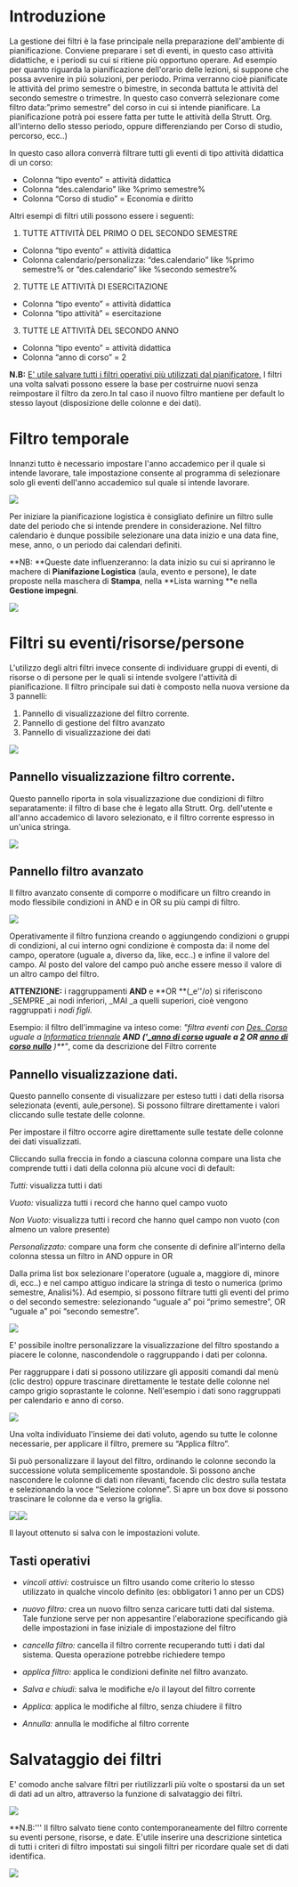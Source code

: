 ﻿
# Introduzione
La gestione dei filtri è la fase principale nella preparazione dell'ambiente di pianificazione. Conviene preparare i set di eventi, in questo caso attività didattiche, e i periodi su cui si ritiene più opportuno operare.
Ad esempio per quanto riguarda la pianificazione dell'orario delle lezioni, si suppone che possa avvenire in più soluzioni, per periodo. Prima verranno cioè pianificate le attività del primo semestre o bimestre, in seconda battuta le attività del secondo semestre o trimestre.
In questo caso converrà selezionare come filtro data:”primo semestre” del corso in cui si intende pianificare.
La pianificazione potrà poi essere fatta per tutte le attività della Strutt. Org. all'interno dello stesso periodo, oppure differenziando per Corso di studio, percorso, ecc..)

In questo caso allora converrà filtrare tutti gli eventi di tipo attività didattica di un corso:
  *  Colonna “tipo evento” = attività didattica
  *  Colonna “des.calendario” like  %primo semestre%
  *  Colonna “Corso di studio” = Economia e diritto

Altri esempi di filtri utili possono essere i seguenti:

1.  TUTTE ATTIVITÀ DEL PRIMO O DEL SECONDO SEMESTRE
  *  Colonna “tipo evento” = attività didattica
  *  Colonna calendario/personalizza: “des.calendario” like  %primo semestre% or “des.calendario” like  %secondo semestre%
2.  TUTTE LE ATTIVITÀ DI ESERCITAZIONE
  *  Colonna “tipo evento” = attività didattica
  *  Colonna “tipo attività” = esercitazione
3.  TUTTE LE ATTIVITÀ DEL SECONDO ANNO
  *  Colonna “tipo evento” = attività didattica
  *  Colonna “anno di corso” = 2

**N.B:** <span style="text-decoration:underline">E' utile salvare tutti i filtri operativi più utilizzati dal pianificatore.</span> I filtri una volta salvati possono essere la base per costruirne nuovi senza reimpostare il filtro da zero.In tal caso il nuovo filtro mantiene per default lo stesso layout (disposizione delle colonne e dei dati).


# Filtro temporale
Innanzi tutto  è necessario impostare l'anno accademico per il quale si intende lavorare, tale impostazione consente al programma di selezionare solo gli eventi dell'anno accademico sul quale si intende lavorare.

![](uploads/images/anno_lavoro.png)

Per iniziare la pianificazione logistica è consigliato definire un filtro sulle date del periodo che si intende prendere in considerazione. Nel filtro calendario è dunque possibile selezionare una data inizio e una data fine, mese, anno, o un periodo dai calendari definiti.   

**NB: **Queste date influenzeranno: la data inizio su cui si apriranno le machere di **Pianifazione Logistica** (aula, evento e persone), le date proposte nella maschera di **Stampa**, nella **Lista warning **e nella **Gestione impegni**.

![](uploads/images/filtro_data.png)


# Filtri su eventi/risorse/persone
L'utilizzo degli altri filtri invece consente di individuare gruppi di eventi, di risorse o di persone per le quali si intende svolgere l'attività di pianificazione. Il filtro principale sui dati è composto nella nuova versione da  3 pannelli:
1. 	Pannello di visualizzazione del filtro corrente.
2. 	Pannello di gestione del filtro avanzato
3. 	Pannello di visualizzazione dei dati

![](uploads/images/filtro_eventi_desc.png)

## Pannello visualizzazione filtro corrente.
Questo pannello riporta in sola visualizzazione due condizioni di filtro separatamente: il filtro di base che è legato alla Strutt. Org. dell'utente e all'anno accademico di lavoro selezionato, e il filtro corrente espresso in un'unica stringa.  


![](uploads/images/criteri_di_filtro.png)

## Pannello filtro avanzato
Il filtro avanzato consente di comporre o modificare un filtro creando in modo flessibile condizioni in AND e in OR su più campi di filtro.  


![](uploads/images/filtro_avanzato.png)

Operativamente il filtro funziona creando o aggiungendo condizioni o gruppi di condizioni, al cui interno ogni condizione è composta da: il nome del campo, operatore (uguale a, diverso da, like, ecc..) e infine il valore del campo. Al posto del valore del campo può anche essere messo il valore di un altro campo del filtro.  
  

**ATTENZIONE:** i raggruppamenti **AND** e **OR **(_e''/_o_) si riferiscono _SEMPRE _ai nodi inferiori, _MAI _a quelli superiori, cioè vengono raggruppati i _nodi figli_.  

Esempio: il filtro dell'immagine va inteso come: _"filtra eventi con <span style="text-decoration:underline">Des. Corso</span>  uguale a <span style="text-decoration:underline">Informatica triennale</span> **AND** **('<span style="text-decoration:underline">_anno di corso</span> uguale a <span style="text-decoration:underline">2</span> **OR** <span style="text-decoration:underline">anno di corso nullo</span>** )**"_, come da descrizione del Filtro corrente


## Pannello visualizzazione dati. 
Questo pannello consente di visualizzare per esteso tutti i dati della risorsa selezionata (eventi, aule,persone). Si possono filtrare direttamente i valori cliccando sulle testate delle colonne.


Per impostare il filtro occorre agire direttamente sulle testate delle colonne dei dati visualizzati. 

Cliccando sulla freccia in fondo a ciascuna colonna compare una lista che comprende tutti i dati della colonna più alcune voci di default:

_Tutti:_ visualizza tutti i dati  

_Vuoto:_ visualizza tutti i record che hanno quel campo vuoto  

_Non Vuoto:_ visualizza tutti i record che hanno quel campo non vuoto (con almeno un valore presente)  

_Personalizzato:_ compare una form che consente di definire all'interno della colonna stessa un filtro in AND oppure in OR  


Dalla prima list box  selezionare l'operatore (uguale a, maggiore di, minore di, ecc..) e nel campo attiguo indicare la stringa di testo o numerica (primo semestre, Analisi%). Ad esempio, si possono filtrare tutti gli eventi del primo o del secondo semestre: selezionando “uguale a” poi “primo semestre”, OR “uguale a” poi “secondo semestre”.

![](uploads/images/pannello_dati.png)

E' possibile inoltre personalizzare la visualizzazione del filtro spostando a piacere le colonne, nascondendole o raggruppando i dati per colonna.

Per raggruppare i dati si possono utilizzare gli appositi comandi dal menù (clic destro) oppure trascinare direttamente le testate delle colonne nel campo grigio soprastante le colonne. Nell'esempio i dati sono raggruppati per calendario e anno di corso.

![](uploads/images/raggruppamento_colonne.png)

Una volta individuato l'insieme dei dati voluto, agendo su tutte le colonne necessarie, per applicare il filtro, premere su “Applica filtro”.

Si può personalizzare il layout del filtro, ordinando le colonne secondo la successione voluta semplicemente spostandole. Si possono anche nascondere le colonne di dati non rilevanti, facendo clic destro sulla testata e selezionando la voce “Selezione colonne”. Si apre un box dove si possono trascinare le colonne da e verso la griglia.

![](uploads/images/tasto_destro_colonna.png)![](uploads/images/personalizzazione_colonne.png)

Il layout ottenuto si salva con le impostazioni volute.

## Tasti operativi

  *  _vincoli attivi:_ costruisce un filtro usando come criterio lo stesso utilizzato in qualche vincolo definito (es: obbligatori 1 anno per un CDS)

  *  _nuovo filtro:_ crea un nuovo filtro senza caricare tutti dati dal sistema. Tale funzione serve per non appesantire l'elaborazione specificando già delle impostazioni in fase iniziale di impostazione del filtro

  *  _cancella filtro:_ cancella il filtro corrente recuperando tutti i dati dal sistema. Questa operazione potrebbe richiedere tempo

  *  _applica filtro:_ applica le condizioni definite nel filtro avanzato.

  *  _Salva e chiudi:_ salva le modifiche e/o il layout del filtro corrente

  *  _Applica:_ applica le modifiche al filtro, senza chiudere il filtro

  *  _Annulla:_ annulla le modifiche al filtro corrente

# Salvataggio dei filtri
E' comodo anche salvare filtri per riutilizzarli più volte o spostarsi da un set di dati ad un altro, attraverso la funzione di salvataggio dei filtri.

![](uploads/images/filtro_corrente.png)

**N.B:''' Il filtro salvato tiene conto contemporaneamente del filtro corrente su eventi persone, risorse, e date. E'utile inserire una descrizione sintetica di tutti i criteri di filtro impostati sui singoli filtri per ricordare quale set di dati identifica.

![](uploads/images/salva_filtro.png)




